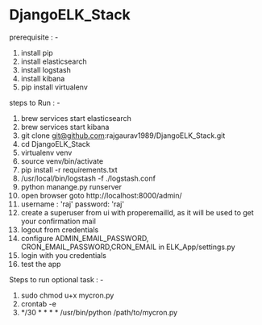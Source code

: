 # DjangoELK_Stack

prerequisite : -

1. install pip
2. install elasticsearch
3. install logstash
4. install kibana 
5. pip install virtualenv


steps to Run : - 

1. brew services start elasticsearch
2. brew services start kibana
3. git clone git@github.com:rajgaurav1989/DjangoELK_Stack.git
4. cd DjangoELK_Stack
5. virtualenv venv
6. source venv/bin/activate
7. pip install -r requirements.txt
8. /usr/local/bin/logstash -f ./logstash.conf 
8. python manange.py runserver
9. open browser goto http://localhost:8000/admin/
10. username : 'raj'  password: 'raj'   
11. create a superuser from ui with properemailId, as it will be used to get your confirmation mail
12. logout from credentials
13. configure ADMIN_EMAIL_PASSWORD, CRON_EMAIL_PASSWORD,CRON_EMAIL in ELK_App/settings.py
14. login with you credentials
15. test the app


Steps to run optional task : -

1. sudo chmod u+x mycron.py
2. crontab -e
3. */30 * * * * /usr/bin/python /path/to/mycron.py
